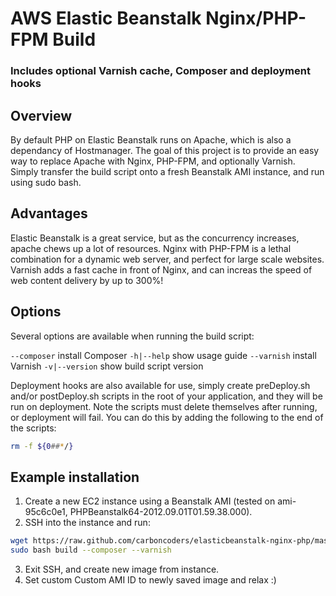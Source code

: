 # AWS Elastic Beanstalk Nginx/PHP-FPM Build
### Includes optional Varnish cache, Composer and deployment hooks

## Overview

By default PHP on Elastic Beanstalk runs on Apache, which is also a dependancy of Hostmanager. The goal of this project is to provide an easy way to replace Apache with Nginx, PHP-FPM, and optionally Varnish. Simply transfer the build script onto a fresh Beanstalk AMI instance, and run using sudo bash.

## Advantages

Elastic Beanstalk is a great service, but as the concurrency increases, apache chews up a lot of resources. Nginx with PHP-FPM is a lethal combination for a dynamic web server, and perfect for large scale websites. Varnish adds a fast cache in front of Nginx, and can increas the speed of web content delivery by up to 300%!

## Options

Several options are available when running the build script:

`--composer` install Composer
`-h|--help` show usage guide
`--varnish` install Varnish
`-v|--version` show build script version

Deployment hooks are also available for use, simply create preDeploy.sh and/or postDeploy.sh scripts in the root of your application, and they will be run on deployment. Note the scripts must delete themselves after running, or deployment will fail. You can do this by adding the following to the end of the scripts:

```bash
rm -f ${0##*/}
```

## Example installation

1. Create a new EC2 instance using a Beanstalk AMI (tested on ami-95c6c0e1, PHPBeanstalk64-2012.09.01T01.59.38.000).
2. SSH into the instance and run:
```bash
wget https://raw.github.com/carboncoders/elasticbeanstalk-nginx-php/master/build
sudo bash build --composer --varnish
```
3. Exit SSH, and create new image from instance.
4. Set custom Custom AMI ID to newly saved image and relax :)